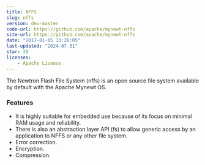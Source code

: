 ```yaml
---
title: NFFS
slug: nffs
version: dev-master
code-url: https://github.com/apache/mynewt-nffs
site-url: https://github.com/apache/mynewt-nffs
date: "2017-01-05 13:26:05"
last-updated: "2024-07-31"
star: 29
licenses:
    - Apache License
---
```

The Newtron Flash File System (nffs) is an open source file system available by default with the Apache Mynewt OS.

<!--more-->

### Features

- It is highly suitable for embedded use because of its focus on minimal RAM usage and reliability.
- There is also an abstraction layer API (fs) to allow generic access by an application to NFFS or any other file system.
- Error correction.
- Encryption.
- Compression.

<!--github-projects-->